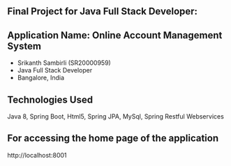 Final Project for Java Full Stack Developer:
--------------------------------------------

## Application Name: Online Account Management System

- Srikanth Sambirli (SR20000959)
- Java Full Stack Developer
- Bangalore, India

## Technologies Used

Java 8, Spring Boot, Html5, Spring JPA, MySql, Spring Restful Webservices

## For accessing the home page of the application

http://localhost:8001




